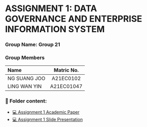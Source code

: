 # ASSIGNMENT 1: DATA GOVERNANCE AND ENTERPRISE INFORMATION SYSTEM
### Group Name: Group 21
### Group Members

| Name                                     | Matric No. |
| :---------------------------------------- | :-------------: |
| NG SUANG JOO           |A21EC0102     |
| LING WAN YIN             |A21EC01047      |

### 📂 Folder content:
* [💻 Assignment 1 Academic Paper]()
* [💻 Assignment 1  Slide Presentation]()
